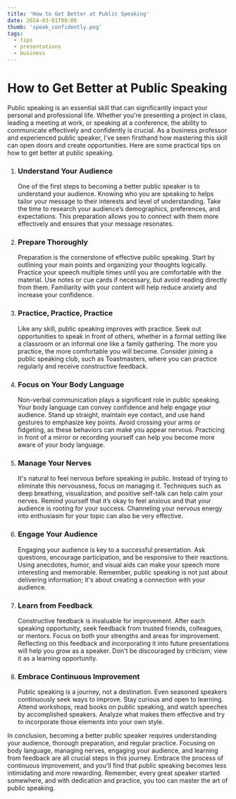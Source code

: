 ```yaml
---
title: 'How to Get Better at Public Speaking'
date: 2024-03-01T09:00
thumb: 'speak_confidently.png'
tags:
  - tips
  - presentations
  - business
---
```


# How to Get Better at Public Speaking

Public speaking is an essential skill that can significantly impact your personal and professional life. Whether you're presenting a project in class, leading a meeting at work, or speaking at a conference, the ability to communicate effectively and confidently is crucial. As a business professor and experienced public speaker, I've seen firsthand how mastering this skill can open doors and create opportunities. Here are some practical tips on how to get better at public speaking.

1. ### **Understand Your Audience**

   One of the first steps to becoming a better public speaker is to understand your audience. Knowing who you are speaking to helps tailor your message to their interests and level of understanding. Take the time to research your audience’s demographics, preferences, and expectations. This preparation allows you to connect with them more effectively and ensures that your message resonates.

2. ### **Prepare Thoroughly**

   Preparation is the cornerstone of effective public speaking. Start by outlining your main points and organizing your thoughts logically. Practice your speech multiple times until you are comfortable with the material. Use notes or cue cards if necessary, but avoid reading directly from them. Familiarity with your content will help reduce anxiety and increase your confidence.

3. ### **Practice, Practice, Practice**

   Like any skill, public speaking improves with practice. Seek out opportunities to speak in front of others, whether in a formal setting like a classroom or an informal one like a family gathering. The more you practice, the more comfortable you will become. Consider joining a public speaking club, such as Toastmasters, where you can practice regularly and receive constructive feedback.

4. ### **Focus on Your Body Language**

   Non-verbal communication plays a significant role in public speaking. Your body language can convey confidence and help engage your audience. Stand up straight, maintain eye contact, and use hand gestures to emphasize key points. Avoid crossing your arms or fidgeting, as these behaviors can make you appear nervous. Practicing in front of a mirror or recording yourself can help you become more aware of your body language.

5. ### **Manage Your Nerves**

   It's natural to feel nervous before speaking in public. Instead of trying to eliminate this nervousness, focus on managing it. Techniques such as deep breathing, visualization, and positive self-talk can help calm your nerves. Remind yourself that it’s okay to feel anxious and that your audience is rooting for your success. Channeling your nervous energy into enthusiasm for your topic can also be very effective.

6. ### **Engage Your Audience**

   Engaging your audience is key to a successful presentation. Ask questions, encourage participation, and be responsive to their reactions. Using anecdotes, humor, and visual aids can make your speech more interesting and memorable. Remember, public speaking is not just about delivering information; it's about creating a connection with your audience.

7. ### **Learn from Feedback**

   Constructive feedback is invaluable for improvement. After each speaking opportunity, seek feedback from trusted friends, colleagues, or mentors. Focus on both your strengths and areas for improvement. Reflecting on this feedback and incorporating it into future presentations will help you grow as a speaker. Don't be discouraged by criticism; view it as a learning opportunity.

8. ### **Embrace Continuous Improvement**
   Public speaking is a journey, not a destination. Even seasoned speakers continuously seek ways to improve. Stay curious and open to learning. Attend workshops, read books on public speaking, and watch speeches by accomplished speakers. Analyze what makes them effective and try to incorporate those elements into your own style.

In conclusion, becoming a better public speaker requires understanding your audience, thorough preparation, and regular practice. Focusing on body language, managing nerves, engaging your audience, and learning from feedback are all crucial steps in this journey. Embrace the process of continuous improvement, and you'll find that public speaking becomes less intimidating and more rewarding. Remember, every great speaker started somewhere, and with dedication and practice, you too can master the art of public speaking.
